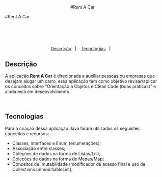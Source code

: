 <p align="center">
#Rent A Car
</p>

#Rent A Car

# 

<br>

<br>

<p align="center">
  <a href="#Descrição-">Descrição</a>&nbsp;&nbsp;&nbsp;|&nbsp;&nbsp;&nbsp;
  <a href="#Tecnologias">Tecnologias</a>&nbsp;&nbsp;&nbsp;|&nbsp;&nbsp;&nbsp;
</p>

## Descrição

A aplicação **Rent A Car** é direcionada a auxiliar pessoas ou empresas que desejam alugar um carro, essa aplicação tem como objetivo revisar/aplicar os conceitos sobre "Orientação a Objetos e Clean Code (boas práticas)" e ainda está em desenvolvimento.

<br>

## Tecnologias

Para a criação dessa aplicação Java foram utilizados os seguintes conceitos e recursos:

- Classes, Interfaces e Enum (enumerações);
- Associação entre classes;
- Coleções de dados na forma de Listas/List;
- Coleções de dados na forma de Mapas/Map;
- Conceitos de Imutabilidade (modificador de acesso final e uso de Collections.unmodifiableList);
<br>
